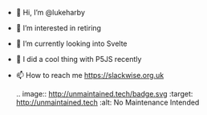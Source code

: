 - 👋 Hi, I’m @lukeharby
- 👀 I’m interested in retiring
- 🌱 I’m currently looking into Svelte
- 🥶 I did a cool thing with P5JS recently 
- 📫 How to reach me https://slackwise.org.uk

  .. image:: http://unmaintained.tech/badge.svg
  :target: http://unmaintained.tech
  :alt: No Maintenance Intended

<!---
lukeharbyakqa/lukeharbyakqa is a ✨ special ✨ repository because its `README.md` (this file) appears on your GitHub profile.
You can click the Preview link to take a look at your changes.
--->

